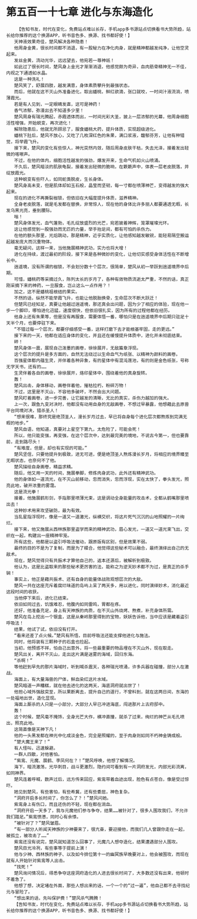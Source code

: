 # 第五百一十七章 进化与东海造化
        【告知书友，时代在变化，免费站点难以长存，手机app多书源站点切换看书大势所趋，站长给你推荐的这个换源APP，听书音色多、换源、找书都好使！】
       天神液效果奇佳，楚风解决各种隐患！
       他周身金黄，很长时间都不消退，有一股秘力在净化肉身，就是精神都越发纯净，让他空灵起来。
       发丝金黄，流动光华，远远望去，他宛若一尊神祇！
       如此过了很长时间，楚风身上金光才渐渐消退，他感觉颇为奇异，血肉筋骨精神无一不佳，内视之下通透如水晶。
       这是一种洗礼！
       楚风笑了，舒展四肢，越发满意，身体素质攀升到最强状态。
       而后，他就在这不灭山外准备进化，取出蟠桃，鲜红欲滴，张口就咬，一时间汁液流淌，喷薄霞光。
       若是有人见到，一定眼睛发直，这可是神药！
       香气浓郁，弥漫出去不知道多少里！
       楚风周身有瑞光腾起，赤霞透体而出，一时间光彩大圣，披上一层浓郁的光幕，他周身细胞活性增强，开始蜕变，再次进化！
       解除隐患后，他就无所顾忌了，服食蟠桃大药，提升体质，实现超级进化。
       蟠桃下肚后，楚风不放心，又吃了几枚深红色的朱果，满口浆液，馥郁芬芳，让他有种错觉，将举霞飞升。
       接下来，楚风的变化有些惊人，神光突然内敛，随后周身皮肤干枯，失去光泽，接着发出轻微的喀嚓声。
       不过，在他的体内，细胞活性越发的强劲，爆发开来，生命气机如火山喷涌。
       不久后，楚风暗淡的肌肤龟裂，接着发出轻微的脆响，在簌簌声中，体表一层老皮脱落，并绽放霞光。
       这种蜕变有些吓人，如同蛇类脱皮，生长身体。
       楚风身高未变，但是肌体却如玉石般，晶莹而坚韧，每一寸都在喷薄神芒，变得越发的强大起来。
       现在的进化不再撕裂枷锁，但依旧在大幅度提升体质，滋养精神。
       全身老皮脱落，就是毛发都在替换，非常惊人，现在他的身体比许多丽人都要通透无暇，长发乌黑光亮，垂到腰际。
       嗡！
       楚风身体发光，血气蓬勃，毛孔绽放盛烈的光芒，宛若披着神辉，笼罩璀璨光环。
       这让他感觉到一股强劲而无匹的力量，举手抬足间，都有可怕的杀伤力。
       在他的额头那里，光焰跳动，那是精神，近乎实质化，让他感知越发敏锐，能轻易隔空搬运起越发庞大而沉重物体。
       毫无疑问，这样一来，当他施展精神武功，实力也将大增！
       进化在持续，渡过最初的阶段，接下来是各种微妙的变化，让他切实感受身体活性在不断增长中。
       逍遥境，没有所谓的枷锁，不会划分数十个层次，很简单，楚风从初一举跃到逍遥境界中后期。
       可惜，蟠桃药等采摘过久，陈列太长的岁月了，各种有效物质流逝太严重，不然的话，真正刚采摘下来的神药，一旦服食，岂止这么一点作用？！
       加之，这不是蟠桃祖根结的果实。
       不然的话，纵然不能举霞飞升，也能让他脱胎换骨，生命层次不断大跃迁！
       但楚风已经知足，真要让他越过逍遥境，那还真会出问题，因为少了相应的体验，现在他一步一个脚印，哪怕进化迅猛，速度很快，但依旧很扎实，因为所有的过程他都在经历。
       他身上还有朱果等，但是没有再服食，需要体悟一番，哪怕只是在逍遥境界中后期只驻足十天半个月，也要停驻下来。
       “不错过每一个层次，都要仔细感受一番，这样打磨下去才能根基牢固，走的更远。”
       接下来的一天，他都在适应身体的变化，并且还在缓慢提升体质中，进化并未彻底结束。
       砰！
       楚风身体一震，展现自己泼墨的画卷，徐徐展开，无敌篇章浮现。
       这个层次的提升是多方面的，自然无法绕过以生命血气为纸张、以精神为颜料的画卷。
       百强星体都内蕴生灵，并伴着各种异象，有的星体中有混沌莲池，有的则是金色纸张，号称无字天书，还有的……
       生灵伴着各自的画卷，徐徐展开，烙印星体中，围绕着他的真身旋转。
       轰！
       楚风出击，身体移动，画卷伴着他，摧枯拉朽，粉碎万物！
       不过，这里是不灭山，不容他多破坏，不然会出大问题。
       楚风盯着画卷，进一步完善，让它越发的清晰，无比的真实，杀伤力越加的强大。
       上一次，跟鱼九变对决时，他都没有动用自身的无敌画卷，不想过早暴露，他想藉此去原兽平台同境对决，猎杀圣人！
       “想来很难，那终究是绝顶圣人，漫长岁月过去，早已将自身每个进化层次都熬炼到完满无暇的地步。”
       楚风自语，他知道，真要对上星空下第九，太危险了，可能会死！
       所以，他只能变强，再变强，在这个层次中，达到最完美的境地，不说古今第一，但也要靠前，走到路尽头！
       “有难度，但是，却也有实现的可能。”
       楚风坚信，只要他提升到极致，进无可进，便是绝顶圣人熬炼漫长岁月，将相应的境界臻至无暇状态，也奈何不了他。
       楚风描绘自身画卷，精益求精。
       随后，他又用一天的时间，施展拳脚，修炼肉身武功，此外还有精神武功。
       他的身体如一道流光，在不灭山前移动，忽而消失，忽而浮现，实在太快了，拳头发光，照亮此地，破开浓重的雾霭。
       这是流光拳！
       接着，他施展鹤形剑，手指那里喷薄光束，这是调动全身能量的攻击术，全都从鹤嘴那里喷出去！
       这种妙术用来攻坚破防，最为有效。
       当乱星指浮现时，像是一道又一道激光，纵横交织，将这片死气沉沉的山地照耀的一片绚烂。
       接下来，他又施展从西林族那里盗学而来的精神武功，眉心发光，一道又一道光束飞出，交织在一起，构建出一座精神牢笼。
       所有这些，他都是以盗引呼吸法催动，跟原版有区别，但是效果不弱。
       最终的目的不是为了复制，而是为了糅合，他觉得这些秘术可以融合，最终演绎出自己的无敌术。
       现在，楚风觉得只有共振术才算他自己的，返本还源后，被解析到极致。
       他认为，这是比盗取来的那些秘术更厉害的法，能称之为逆天妙术都不为过，是真正的杀手锏！
       事实上，他正是藉共振术、还有自身的能量体战败观想层次的大敌。
       楚风一共在这座充斥着腐烂味道的岛屿上呆了两天多，用以进化，同时演绎妙术，消化最近这段时间的收获。
       当他停下来后，进化已结束。
       依旧如同过去，饥饿难忍，他腹内如同雷鸣，胃都在疼。
       还好，他准备充足，身上有天神族的肉质，在不灭山外烧烤、熬煮，补充身体所需。
       楚风在岛上挖出一个银盒，这是从秦岭那里得到的宝物，妖妖告诉他，当中应该是藏着盗引呼吸法！
       结果，他试了试，依旧没有打开。
       “看来还差了点火候。”楚风有所悟，目前呼吸法还能支撑他进化与施法。
       同时，他将装有三颗种子的石盒也捡起。
       当初，他预感不祥，怕自己出意外，将一些最重要的物品埋在不灭山外，现在取走。
       楚风出关，离开不灭山，走出这片满是迷雾的海域，回归东海。
       “杀啊！”
       等他赶到早先的那片海域时，听到喊杀震天，各种瑞光喷涌，许多兵器在碰撞，部分人在激战。
       海面上，有大量海兽的尸体，鲜血染红这片水域。
       楚风暗道一声糟糕，就在他去进化的这两天，海底洞府就出世了！
       他担心域外强敌突至，所以果断离去，提升自己的道行，不曾料到，就在这两日间，东海的一处福地出世，造化显现。
       海面上厮杀的人只是一小部分，大部分人早已冲进海底，闯进那片上古府邸中。
       轰！
       这个时候，楚风毫不掩饰，全身光芒大作，横冲直撞，就杀了过来，绚烂的神芒从毛孔喷出，照亮此地。
       这简直像是天神下凡！
       他的一头黑发都在神光中化成淡金色，完全是照耀的，至于肉身则如同不朽神金铸成般。
       “楚大魔王来了！”
       有人怪叫，迅速躲避。
       一群人四散，对他害怕。
       “紫鸾、元魔、展鹤、李凤何在？！”楚风呼唤，他想了解情况。
       海下，暗流激荡，光华刺目，战斗更激烈，隐约间可看到有一片洞府发光，内部光彩流离，如同神界。
       楚风连着呼喊，数声过后，远方传来回应，紫鸾带着血迹出现，脸色有点苍白，像是受过惊吓。
       她见到楚风，有些害怕，有些希冀，还有些委屈，神色复杂。
       “洞府开启多长时间了，你怎么了？！”楚风问她。
       紫鸾身上有伤口，而且还伤的不轻，现在都在淌血。
       “洞府开启一天多了，我与元魔他们参与争夺，结果……被针对了，很多人围攻我们，不允许我们踏足。”紫鸾愤懑，同时心有余悸。
       “被针对了？”楚风皱眉。
       “有一部分人听闻天神族的少神要来了，很亢奋，要迎接他，而我们几人曾跟你走在一起，被孤立，被攻击了……”
       紫鸾还没有说完，楚风就知道怎么回事了，元魔几人想夺造化，结果遭遇部分人围攻。
       楚风目光冷冽，有些事等于提前上演！
       他与少神、西林族的神子、以及如今排位第十一的幽冥族早晚要对上，他会被围攻，而现在就有人开始针对紫鸾等人出击。
       “找死！”
       楚风询问情况后，得悉争夺这座洞府造化的人进去很长时间了，大多数还没有出来，他顿时不着急了。
       他想了想，决定堵在外面，那些人想出来的话，一个一个的“过一遍”，他自己都不去寻找纪元与冒险了。
       “想出来的话，先叫保护费！”楚风杀气腾腾！
       【告知书友，时代在变化，免费站点难以长存，手机app多书源站点切换看书大势所趋，站长给你推荐的这个换源APP，听书音色多、换源、找书都好使！】